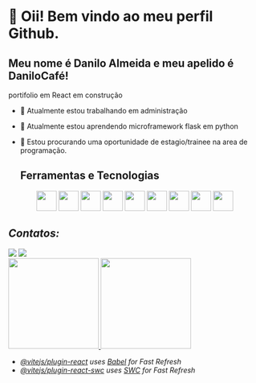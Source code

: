 # 👋 Oii! Bem vindo ao meu perfil Github.
## Meu nome é Danilo Almeida e meu apelido é DaniloCafé!

portifolio em React em construção

- 🔭 Atualmente estou trabalhando em administração
- 🌱 Atualmente estou aprendendo microframework flask em python
- 👯 Estou procurando uma oportunidade de estagio/trainee na area de programação.

  ## Ferramentas e Tecnologias
<section align="center">
  <img loading="lazy" src="https://cdn.jsdelivr.net/gh/devicons/devicon/icons/git/git-original.svg" width="40" height="40"/>
  <img src="https://cdn.jsdelivr.net/gh/devicons/devicon@latest/icons/github/github-original-wordmark.svg" width="40" height="40" />
  <img src="https://cdn.jsdelivr.net/gh/devicons/devicon@latest/icons/vscode/vscode-original-wordmark.svg" width="40" height="40" />
  <img src="https://cdn.jsdelivr.net/gh/devicons/devicon@latest/icons/python/python-original-wordmark.svg" width="40" height="40" />
  <i class="devicon-flask-original-wordmark" width="40" heigth="40"/>      
  <img src="https://cdn.jsdelivr.net/gh/devicons/devicon@latest/icons/react/react-original-wordmark.svg" width="40" height="40" />
  <img src="https://cdn.jsdelivr.net/gh/devicons/devicon@latest/icons/javascript/javascript-original.svg" width="40" height="40" />
  <img src="https://cdn.jsdelivr.net/gh/devicons/devicon@latest/icons/css3/css3-original.svg" width="40" height="40" />
  <img src="https://cdn.jsdelivr.net/gh/devicons/devicon@latest/icons/html5/html5-original.svg" width="40" height="40" />
  <img src="https://cdn.jsdelivr.net/gh/devicons/devicon@latest/icons/mysql/mysql-original-wordmark.svg" width="40" height="40" />
</section>          
                    
## Contatos:
<section>
  <a href="https://www.instagram.com/danilo_a.silva52/" target="_blank"><img loading="lazy" src="https://img.shields.io/badge/-Instagram-%23E4405F?style=for-the-badge&logo=instagram&logoColor=white" target="_blank"></a>
  <a href="https://www.linkedin.com/in/danilo-almeida-91a7a6201/" target="_blank"><img loading="lazy" src="https://img.shields.io/badge/-LinkedIn-%230077B5?style=for-the-badge&logo=linkedin&logoColor=white" target="_blank"></a>   
</section>

<section>
<a href="https://github.com/Danilo-Almeida-da-Silva">
<img loading="lazy" height="180em" src="https://github-readme-stats.vercel.app/api/top-langs/?username=Danilo-Almeida-da-Silva&layout=compact&langs_count=7&theme=dracula"/>
<img loading="lazy" height="180em" src="https://github-readme-stats.vercel.app/api?username=Danilo-Almeida-da-Silva&show_icons=true&theme=dracula&include_all_commits=true&count_private=true"/>
</section>
          
          
          

- [@vitejs/plugin-react](https://github.com/vitejs/vite-plugin-react/blob/main/packages/plugin-react/README.md) uses [Babel](https://babeljs.io/) for Fast Refresh
- [@vitejs/plugin-react-swc](https://github.com/vitejs/vite-plugin-react-swc) uses [SWC](https://swc.rs/) for Fast Refresh
